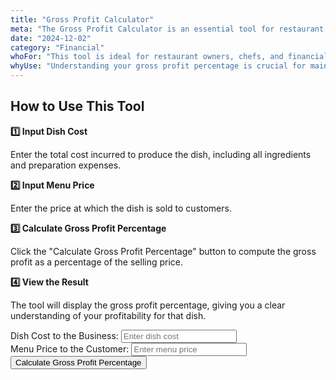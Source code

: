 ```yaml
---
title: "Gross Profit Calculator"
meta: "The Gross Profit Calculator is an essential tool for restaurant owners and managers who need to quickly determine the gross profit percentage of their dishes."
date: "2024-12-02"
category: "Financial"
whoFor: "This tool is ideal for restaurant owners, chefs, and financial planners who need to evaluate the profitability of their menu items. Whether you're revising your menu prices or evaluating the performance of specific dishes, the Gross Profit Calculator provides the insights you need to optimize your pricing strategy."
whyUse: "Understanding your gross profit percentage is crucial for maintaining a profitable restaurant. The Gross Profit Calculator allows you to assess how well your pricing strategy aligns with your financial goals. By accurately calculating the gross profit on each dish, you can make informed decisions to maximize profitability and sustain your business."
---
```


## How to Use This Tool

**1️⃣ Input Dish Cost**

Enter the total cost incurred to produce the dish, including all ingredients and preparation expenses.

**2️⃣ Input Menu Price**

Enter the price at which the dish is sold to customers.

**3️⃣ Calculate Gross Profit Percentage**

Click the "Calculate Gross Profit Percentage" button to compute the gross profit as a percentage of the selling price.

**4️⃣ View the Result**

The tool will display the gross profit percentage, giving you a clear understanding of your profitability for that dish.

<div class="tool-embed">
<div class="container">
    <div class="form-column">
        <label for="dishCost">Dish Cost to the Business:</label>
        <input type="number" id="dishCost" placeholder="Enter dish cost" step="0.01">
    </div>
    <div class="form-column">
        <label for="menuPrice">Menu Price to the Customer:</label>
        <input type="number" id="menuPrice" placeholder="Enter menu price" step="0.01">
    </div>
    <button onclick="calculateGrossProfit()">Calculate Gross Profit Percentage</button>
    <div class="result" id="result"></div>
</div>

<script>
    function calculateGrossProfit() {
        const dishCost = parseFloat(document.getElementById('dishCost').value);
        const menuPrice = parseFloat(document.getElementById('menuPrice').value);

        if (isNaN(dishCost) || isNaN(menuPrice) || menuPrice === 0) {
            alert("Please enter valid numbers for both fields.");
            return;
        }

        const grossProfitPercentage = ((menuPrice - dishCost) / menuPrice) * 100;
        document.getElementById('result').textContent = `The gross profit percentage is: ${grossProfitPercentage.toFixed(2)}%`;
    }
</script>
</div>